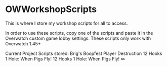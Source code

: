 # OWWorkshopScripts
This is where I store my workshop scripts for all to access.

In order to use these scripts, copy one of the scripts and paste it in the Overwatch custom game lobby settings. These scripts only work with Overwatch 1.45+

Current Project Scripts stored:
Brig's Boopfest
Player Destruction
12 Hooks 1 Hole: When Pigs Fly!
12 Hooks 1 Hole: When Pigs Fly! ∞
